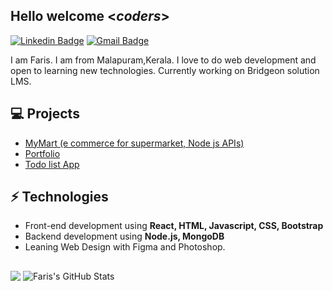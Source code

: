 <h2> Hello welcome <<i>coders</i>></h2>

[![Linkedin Badge](https://img.shields.io/badge/-Lindkeden-blue?style=flat-square&logo=Linkedin&logoColor=white&link=https://www.linkedin.com/in/salmanulfaris2933)](https://www.linkedin.com/in/salmanulfaris2933/) 
[![Gmail Badge](https://img.shields.io/badge/-Gmail-Red?style=flat-square&logo=Gmail&logoColor=white&link=mailto:salmanulfaris.villoor@gmail.com)](mailto:salmanulfaris.villoor@gmail.com)

I am Faris. I am from Malapuram,Kerala. I love to do web development and open to learning new technologies.
Currently working on Bridgeon solution LMS.

## 💻 Projects
* [MyMart (e commerce for supermarket, Node js APIs)](https://github.com/faris8891/My-Mart)
* [Portfolio ](https://github.com/faris8891/Portfolio)
* [Todo list App](https://github.com/faris8891/ReduxPlaygroundProject)

## ⚡ Technologies 
- Front-end development using **React, HTML, Javascript, CSS, Bootstrap**
- Backend development using **Node.js, MongoDB**
- Leaning Web Design with Figma and Photoshop.

## <a href="https://github.com/faris8891"></a>

<div>
    <img align=top src="https://github-readme-stats.vercel.app/api/top-langs/?username=faris8891&theme=radical&hide=glsl,python"/>
    <img align=top src="https://github-readme-stats.vercel.app/api?username=faris8891&&show_icons=true&theme=radical&line_height=27&v=5" alt="Faris's GitHub Stats"/>
<div>

 



